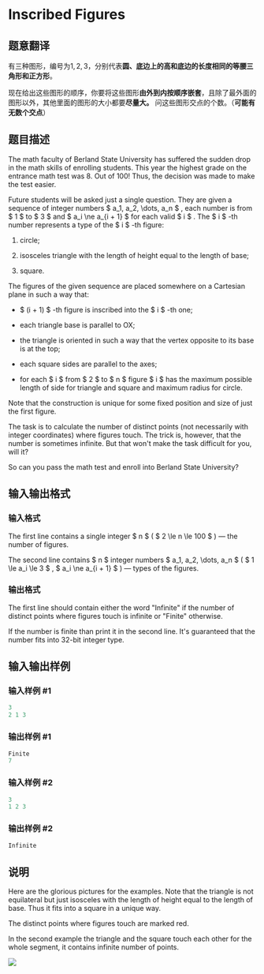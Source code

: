 # Inscribed Figures

## 题意翻译

有三种图形，编号为$1,2,3$，分别代表**圆、底边上的高和底边的长度相同的等腰三角形和正方形**。

现在给出这些图形的顺序，你要将这些图形**由外到内按顺序嵌套**，且除了最外面的图形以外，其他里面的图形的大小都要**尽量大。** 问这些图形交点的个数。（**可能有无数个交点**）

## 题目描述

The math faculty of Berland State University has suffered the sudden drop in the math skills of enrolling students. This year the highest grade on the entrance math test was 8. Out of 100! Thus, the decision was made to make the test easier.

Future students will be asked just a single question. They are given a sequence of integer numbers $ a_1, a_2, \dots, a_n $ , each number is from $ 1 $ to $ 3 $ and $ a_i \ne a_{i + 1} $ for each valid $ i $ . The $ i $ -th number represents a type of the $ i $ -th figure:

1. circle;

2. isosceles triangle with the length of height equal to the length of base;

3. square.

The figures of the given sequence are placed somewhere on a Cartesian plane in such a way that:

- $ (i + 1) $ -th figure is inscribed into the $ i $ -th one;

- each triangle base is parallel to OX;

- the triangle is oriented in such a way that the vertex opposite to its base is at the top;

- each square sides are parallel to the axes;

- for each $ i $ from $ 2 $ to $ n $ figure $ i $ has the maximum possible length of side for triangle and square and maximum radius for circle.

Note that the construction is unique for some fixed position and size of just the first figure.

The task is to calculate the number of distinct points (not necessarily with integer coordinates) where figures touch. The trick is, however, that the number is sometimes infinite. But that won't make the task difficult for you, will it?

So can you pass the math test and enroll into Berland State University?

## 输入输出格式

### 输入格式

The first line contains a single integer $ n $ ( $ 2 \le n \le 100 $ ) — the number of figures.

The second line contains $ n $ integer numbers $ a_1, a_2, \dots, a_n $ ( $ 1 \le a_i \le 3 $ , $ a_i \ne a_{i + 1} $ ) — types of the figures.

### 输出格式

The first line should contain either the word "Infinite" if the number of distinct points where figures touch is infinite or "Finite" otherwise.

If the number is finite than print it in the second line. It's guaranteed that the number fits into 32-bit integer type.

## 输入输出样例

### 输入样例 #1

```cpp
3
2 1 3

```
### 输出样例 #1

```cpp
Finite
7

```
### 输入样例 #2

```cpp
3
1 2 3

```
### 输出样例 #2

```cpp
Infinite

```
## 说明

Here are the glorious pictures for the examples. Note that the triangle is not equilateral but just isosceles with the length of height equal to the length of base. Thus it fits into a square in a unique way.

The distinct points where figures touch are marked red.

In the second example the triangle and the square touch each other for the whole segment, it contains infinite number of points.

![](https://cdn.luogu.com.cn/upload/vjudge_pic/CF1156A/ecd8055b09d857a1401e35aa45bd638bb2a049f0.png)

